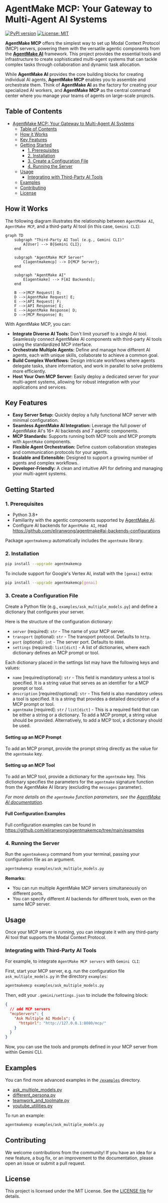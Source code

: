 # AgentMake MCP: Your Gateway to Multi-Agent AI Systems

[![PyPI version](https://badge.fury.io/py/agentmakemcp.svg)](https://badge.fury.io/py/agentmakemcp)
[![License: MIT](https://img.shields.io/badge/License-MIT-yellow.svg)](https://opensource.org/licenses/MIT)

**AgentMake MCP** offers the simplest way to set up Modal Context Protocol (MCP) servers, powering them with the versatile agentic components from the **[AgentMake AI](https://github.com/eliranwong/agentmake)** framework. This project provides the essential tools and infrastructure to create sophisticated multi-agent systems that can tackle complex tasks through collaboration and dynamic task allocation.

While **AgentMake AI** provides the core building blocks for creating individual AI agents, **AgentMake MCP** enables you to assemble and orchestrate them. Think of **AgentMake AI** as the factory for creating your specialized AI workers, and **AgentMake MCP** as the central command center where you manage your teams of agents on large-scale projects.

## Table of Contents

- [AgentMake MCP: Your Gateway to Multi-Agent AI Systems](#agentmake-mcp-your-gateway-to-multi-agent-ai-systems)
  - [Table of Contents](#table-of-contents)
  - [How it Works](#how-it-works)
  - [Key Features](#key-features)
  - [Getting Started](#getting-started)
    - [1. Prerequisites](#1-prerequisites)
    - [2. Installation](#2-installation)
    - [3. Create a Configuration File](#3-create-a-configuration-file)
    - [4. Running the Server](#4-running-the-server)
  - [Usage](#usage)
    - [Integrating with Third-Party AI Tools](#integrating-with-third-party-ai-tools)
  - [Examples](#examples)
  - [Contributing](#contributing)
  - [License](#license)

## How it Works

The following diagram illustrates the relationship between `AgentMake AI`, `AgentMake MCP`, and a third-party AI tool (in this case, `Gemini CLI`):

```mermaid
graph TD
    subgraph "Third-Party AI Tool (e.g., Gemini CLI)"
        A[User] --> B{Gemini CLI};
    end

    subgraph "AgentMake MCP Server"
        C[agentmakemcp] --> D{MCP Server};
    end

    subgraph "AgentMake AI"
        E[agentmake] --> F[AI Backends];
    end

    B -->|MCP Request| D;
    D -->|AgentMake Request| E;
    E -->|API Request| F;
    F -->|API Response| E;
    E -->|AgentMake Response| D;
    D -->|MCP Response| B;
```

With AgentMake MCP, you can:

*   **Integrate Diverse AI Tools:** Don't limit yourself to a single AI tool. Seamlessly connect AgentMake AI components with third-party AI tools using the standardized MCP interface.
*   **Orchestrate Multiple Agents:** Define and manage how different AI agents, each with unique skills, collaborate to achieve a common goal.
*   **Build Complex Workflows:** Design intricate workflows where agents delegate tasks, share information, and work in parallel to solve problems more efficiently.
*   **Host Your Own MCP Server:** Easily deploy a dedicated server for your multi-agent systems, allowing for robust integration with your applications and services.

## Key Features

*   **Easy Server Setup:** Quickly deploy a fully functional MCP server with minimal configuration.
*   **Seamless AgentMake AI Integration:** Leverage the full power of AgentMake AI's 16+ AI backends and 7 agentic components.
*   **MCP Standards:** Supports running both MCP tools and MCP prompts with `AgentMake` components.
*   **Flexible Agent Orchestration:** Define custom collaboration strategies and communication protocols for your agents.
*   **Scalable and Extensible:** Designed to support a growing number of agents and complex workflows.
*   **Developer-Friendly:** A clean and intuitive API for defining and managing your multi-agent systems.

## Getting Started

### 1. Prerequisites

*   Python 3.8+
*   Familiarity with the agentic components supported by [AgentMake AI](https://github.com/eliranwong/agentmake).
*   Configure AI backends for `AgentMake AI`, read https://github.com/eliranwong/agentmake#ai-backends-configurations

Package `agentmakemcp` automatically includes the `agentmake` library.

### 2. Installation

```bash
pip install --upgrade agentmakemcp
```

To include support for Google's Vertex AI, install with the `[genai]` extra:
```bash
pip install --upgrade agentmakemcp[genai]
```

### 3. Create a Configuration File

Create a Python file (e.g., `examples/ask_multiple_models.py`) and define a dictionary that configures your server. 

Here is the structure of the configuration dictionary:

*   `server` (required): `str` - The name of your MCP server.
*   `transport` (optional): `str` - The transport protocol. Defaults to `http`.
*   `port` (optional): `int` - The server port. Defaults to `8080`.
*   `settings` (required): `list[dict]` - A list of dictionaries, where each dictionary defines an MCP prompt or tool.

Each dictionary placed in the settings list may have the following keys and values:

* `name` [required/optional]: `str` - This field is mandatory unless a tool is specified. It is a string value that serves as an identifier for a MCP prompt or tool.
* `description` [required/optional]: `str` - This field is also mandatory unless a tool is specified. It is a string that provides a detailed description of a MCP prompt or tool.
* `agentmake` [required]: `str` / `list[dict]` - This is a required field that can be either a string or a dictionary. To add a MCP prompt, a string value should be provided. Alternatively, to add a MCP tool, a dictionary should be used.

#### Setting up an MCP Prompt

To add an MCP prompt, provide the prompt string directly as the value for the `agentmake` key.

#### Setting up an MCP Tool

To add an MCP tool, provide a dictionary for the `agentmake` key. This dictionary specifies the parameters for the `agentmake` signature function from the AgentMake AI library (excluding the `messages` parameter).

*For more details on the `agentmake` function parameters, see the [AgentMake AI documentation](https://github.com/eliranwong/agentmake/blob/main/docs/README.md).*

#### Full Configuration Examples

Full configuration examples can be found in https://github.com/eliranwong/agentmakemcp/tree/main/examples

### 4. Running the Server

Run the `agentmakemcp` command from your terminal, passing your configuration file as an argument.

```bash
agentmakemcp examples/ask_multiple_models.py
```

**Remarks:**

*   You can run multiple AgentMake MCP servers simultaneously on different ports.
*   You can specify different AI backends for different tools, even on the same MCP server.

## Usage

Once your MCP server is running, you can integrate it with any third-party AI tool that supports the Modal Context Protocol.

### Integrating with Third-Party AI Tools

For example, to integrate `AgentMake MCP servers` with `Gemini CLI`:

First, start your MCP server, e.g. run the configuration file `ask_multiple_models.py` in the directory `examples`:

```bash
agentmakemcp examples/ask_multiple_models.py
```

Then, edit your `.gemini/settings.json` to include the following block:

```json
{
  // add MCP servers
  "mcpServers": {
    "Ask Multiple AI Models": {
      "httpUrl": "http://127.0.0.1:8080/mcp/"
    }
  }
}
```

Now, you can use the tools and prompts defined in your MCP server from within Gemini CLI.

## Examples

You can find more advanced examples in the [`/examples`](https://github.com/eliranwong/agentmakemcp/tree/main/examples) directory.

*   [ask_multiple_models.py](https://github.com/eliranwong/agentmakemcp/blob/main/examples/ask_multiple_models.py)
*   [different_persona.py](https://github.com/eliranwong/agentmakemcp/blob/main/examples/different_persona.py)
*   [teamwork_and_toolmate.py](https://github.com/eliranwong/agentmakemcp/blob/main/examples/teamwork_and_toolmate.py)
*   [youtube_utilities.py](https://github.com/eliranwong/agentmakemcp/blob/main/examples/youtube_utilities.py)

To run an example:

```bash
agentmakemcp examples/ask_multiple_models.py
```

## Contributing

We welcome contributions from the community! If you have an idea for a new feature, a bug fix, or an improvement to the documentation, please open an issue or submit a pull request.

## License

This project is licensed under the MIT License. See the [LICENSE file](https://github.com/eliranwong/agentmakemcp/blob/main/LICENSE) for details.
